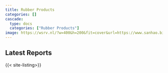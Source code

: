 ```yaml
---
title: Rubber Products
categories: []
cascade:
  type: docs
  categories: ["Rubber Products"]
image: https://wsrv.nl/?w=400&h=200&fit=cover&url=https://www.sanhao.biz/web/image/3349-d61af7f9/sou-1s.jpg
---
```


## Latest Reports

{{< site-listing>}}